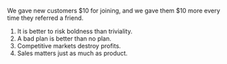 We gave new customers $10 for joining, and we gave them $10 more every time
they referred a friend.

1. It is better to risk boldness than triviality.
2. A bad plan is better than no plan.
3. Competitive markets destroy profits.
4. Sales matters just as much as product.

